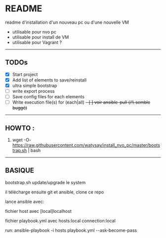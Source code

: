 # README

readme d'installation d'un nouveau pc ou d'une nouvelle VM
* utilisable pour nvo pc
* utilisable pour install de VM
* utilisable pour Vagrant ?

---
## TODOs
- [x] Start project
- [x] Add list of elements to save/reinstall
- [x] ultra simple bootstrap
- [ ] write export process
- [ ] Save config files for each elements
- [ ] Write execution file(s) for (each|all)
~~- [ ] voir ansible-pull (/!\ semble buggé)~~

---
## HOWTO :
1. wget -O- https://raw.githubusercontent.com/watysay/install_nvo_pc/master/bootstrap.sh | bash

---
## BASIQUE
bootstrap.sh update/upgrade le system

il télécharge ensuite git et ansible, clone ce repo

lance ansible avec:

fichier host avec \[local\]localhost

fichier playbook.yml avec hosts:local connection:local

run: ansible-playbook -i hosts playbook.yml --ask-become-pass
